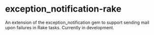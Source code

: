 exception_notification-rake
===========================

An extension of the exception_notification gem to support sending mail upon failures in Rake tasks. Currently in development.
